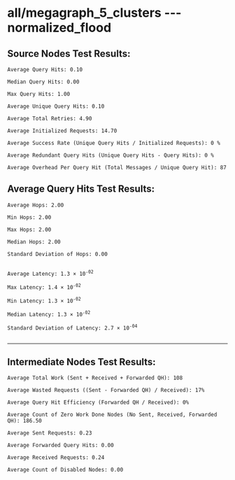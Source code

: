 # all/megagraph_5_clusters --- normalized_flood
## Source Nodes Test Results:
	Average Query Hits: 0.10

	Median Query Hits: 0.00

	Max Query Hits: 1.00

	Average Unique Query Hits: 0.10

	Average Total Retries: 4.90

	Average Initialized Requests: 14.70

	Average Success Rate (Unique Query Hits / Initialized Requests): 0 %

	Average Redundant Query Hits (Unique Query Hits - Query Hits): 0 %

	Average Overhead Per Query Hit (Total Messages / Unique Query Hit): 87



## Average Query Hits Test Results:
<pre><code>Average Hops: 2.00

Min Hops: 2.00

Max Hops: 2.00

Median Hops: 2.00

Standard Deviation of Hops: 0.00


Average Latency: 1.3 × 10<sup>-02</sup>

Max Latency: 1.4 × 10<sup>-02</sup>

Min Latency: 1.3 × 10<sup>-02</sup>

Median Latency: 1.3 × 10<sup>-02</sup>

Standard Deviation of Latency: 2.7 × 10<sup>-04</sup>

</code></pre>

---------------------------------------------
## Intermediate Nodes Test Results:

	Average Total Work (Sent + Received + Forwarded QH): 108

	Average Wasted Requests ((Sent - Forwarded QH) / Received): 17%

	Average Query Hit Efficiency (Forwarded QH / Received): 0%

	Average Count of Zero Work Done Nodes (No Sent, Received, Forwarded QH): 186.50

	Average Sent Requests: 0.23

	Average Forwarded Query Hits: 0.00

	Average Received Requests: 0.24

	Average Count of Disabled Nodes: 0.00

